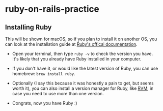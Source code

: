 # ruby-on-rails-practice

## Installing Ruby

This will be shown for macOS, so if you plan to install it on another OS, you can look at the installation guide at [Ruby's offical documentation](https://www.ruby-lang.org/en/documentation/installation/).

- Open your terminal, then type `ruby -v` to check the version you have. It's likely that you already have Ruby installed in your computer.

- If you don't have it, or would like the latest version of Ruby, you can use homebrew: `brew install ruby`.

- Optionally (I say this because it was honestly a pain to get, but seems worth it), you can also install a version manager for Ruby, like [RVM](https://rvm.io/rvm/install), in case you need to use more than one version.

- Congrats, now you have Ruby :)
